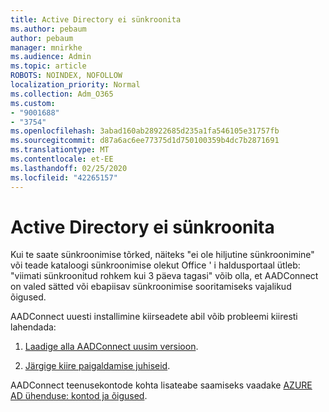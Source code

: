 ```yaml
---
title: Active Directory ei sünkroonita
ms.author: pebaum
author: pebaum
manager: mnirkhe
ms.audience: Admin
ms.topic: article
ROBOTS: NOINDEX, NOFOLLOW
localization_priority: Normal
ms.collection: Adm_O365
ms.custom:
- "9001688"
- "3754"
ms.openlocfilehash: 3abad160ab28922685d235a1fa546105e31757fb
ms.sourcegitcommit: d87a6ac6ee77375d1d750100359b4dc7b2871691
ms.translationtype: MT
ms.contentlocale: et-EE
ms.lasthandoff: 02/25/2020
ms.locfileid: "42265157"
---
```

# <a name="active-directory-not-syncing"></a>Active Directory ei sünkroonita

Kui te saate sünkroonimise tõrked, näiteks "ei ole hiljutine sünkroonimine" või teade kataloogi sünkroonimise olekut Office ' i haldusportaal ütleb: "viimati sünkroonitud rohkem kui 3 päeva tagasi" võib olla, et AADConnect on valed sätted või ebapiisav sünkroonimise sooritamiseks vajalikud õigused.  

AADConnect uuesti installimine kiirseadete abil võib probleemi kiiresti lahendada:

1. [Laadige alla AADConnect uusim versioon](https://go.microsoft.com/fwlink/?LinkId=615771).

2. [Järgige kiire paigaldamise juhiseid](https://docs.microsoft.com/azure/active-directory/hybrid/how-to-connect-install-express).

AADConnect teenusekontode kohta lisateabe saamiseks vaadake [AZURE AD ühenduse: kontod ja õigused](https://docs.microsoft.com/azure/active-directory/hybrid/reference-connect-accounts-permissions).
